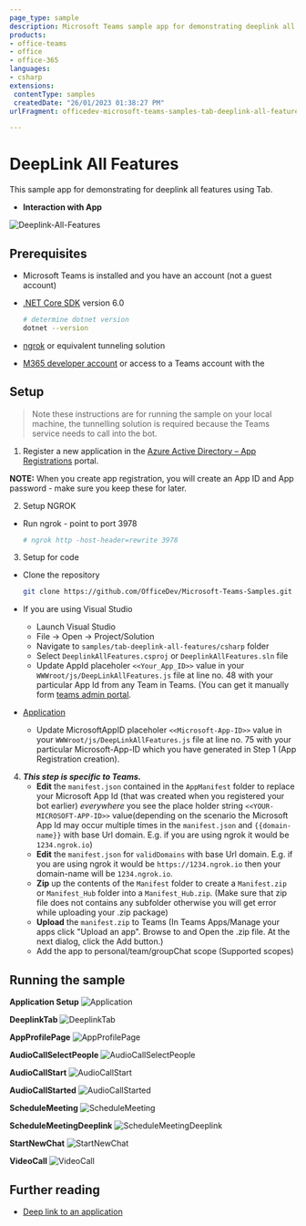 ```yaml
---
page_type: sample
description: Microsoft Teams sample app for demonstrating deeplink all features using Tab
products:
- office-teams
- office
- office-365
languages:
- csharp
extensions:
 contentType: samples
 createdDate: "26/01/2023 01:38:27 PM"
urlFragment: officedev-microsoft-teams-samples-tab-deeplink-all-features-csharp

---
```

 # DeepLink All Features

 This sample app for demonstrating for deeplink all features using Tab.

- **Interaction with App**

 ![Deeplink-All-Features](DeeplinkAllFeatures/Images/DeeplinkAllFeatures.gif)

 ## Prerequisites

- Microsoft Teams is installed and you have an account (not a guest account)
- [.NET Core SDK](https://dotnet.microsoft.com/download) version 6.0

  ```bash
  # determine dotnet version
  dotnet --version
  ```
- [ngrok](https://ngrok.com/download) or equivalent tunneling solution
- [M365 developer account](https://docs.microsoft.com/en-us/microsoftteams/platform/concepts/build-and-test/prepare-your-o365-tenant) or access to a Teams account with the 

 ## Setup

 > Note these instructions are for running the sample on your local machine, the tunnelling solution is required because
 the Teams service needs to call into the bot.

1. Register a new application in the [Azure Active Directory – App Registrations](https://go.microsoft.com/fwlink/?linkid=2083908) portal.

**NOTE:** When you create app registration, you will create an App ID and App password - make sure you keep these for later.

2. Setup NGROK
  - Run ngrok - point to port 3978

	```bash
	# ngrok http -host-header=rewrite 3978
	```

3. Setup for code

  - Clone the repository

    ```bash
    git clone https://github.com/OfficeDev/Microsoft-Teams-Samples.git
    ```

  - If you are using Visual Studio
    - Launch Visual Studio
    - File -> Open -> Project/Solution
    - Navigate to `samples/tab-deeplink-all-features/csharp` folder
    - Select `DeeplinkAllFeatures.csproj` or `DeeplinkAllFeatures.sln` file
	- Update AppId placeholer `<<Your_App_ID>>` value in your `WWWroot/js/DeepLinkAllFeatures.js` file at line no. 48  with your          particular App Id from any Team in Teams. (You can get it manually form [teams admin portal](https://admin.teams.microsoft.com/).
  - [Application](DeeplinkAllFeatures/Images/11.TeamsAdminPortal.png)
	- Update MicrosoftAppID placeholer `<<Microsoft-App-ID>>` value in your `WWWroot/js/DeepLinkAllFeatures.js` file at line no. 75  with your particular Microsoft-App-ID which you have generated in Step 1 (App Registration creation).


4. __*This step is specific to Teams.*__
    - **Edit** the `manifest.json` contained in the  `AppManifest` folder to replace your Microsoft App Id (that was created when you registered your bot earlier) *everywhere* 
	  you see the place holder string `<<YOUR-MICROSOFT-APP-ID>>` value(depending on the scenario the Microsoft App Id may occur multiple times in the `manifest.json` and `{{domain-name}}` with base Url domain. E.g. if you are using ngrok it would be `1234.ngrok.io`) 
    - **Edit** the `manifest.json` for `validDomains` with base Url domain. E.g. if you are using ngrok it would be `https://1234.ngrok.io` then your domain-name will be `1234.ngrok.io`.
    - **Zip** up the contents of the `Manifest` folder to create a `Manifest.zip` or `Manifest_Hub` folder into a `Manifest_Hub.zip`. (Make sure that zip file does not contains any subfolder otherwise you will get error while uploading your .zip package)
    - **Upload** the `manifest.zip` to Teams (In Teams Apps/Manage your apps click "Upload an app". Browse to and Open the .zip file. At the next dialog, click the Add button.)
    - Add the app to personal/team/groupChat scope (Supported scopes)

 ## Running the sample

**Application Setup**
![Application ](DeeplinkAllFeatures/Images/1.App.png)

**DeeplinkTab**
![DeeplinkTab](DeeplinkAllFeatures/Images/3.DeeplinkTab.png)

**AppProfilePage**
![AppProfilePage](DeeplinkAllFeatures/Images/4.AppProfilePage.png)

**AudioCallSelectPeople**
![AudioCallSelectPeople](DeeplinkAllFeatures/Images/5.AudioCallSelectPeople.png)

**AudioCallStart**
![AudioCallStart](DeepLinkAllFeatures/Images/6.AudioCallStart.png)

**AudioCallStarted**
![AudioCallStarted](DeeplinkAllFeatures/Images/7.AudioCallStarted.png)

**ScheduleMeeting**
![ScheduleMeeting](DeeplinkAllFeatures/Images/8.ScheduleMeeting.png)

**ScheduleMeetingDeeplink**
![ScheduleMeetingDeeplink](DeeplinkAllFeatures/Images/9.ScheduleMeetingDeeplink.png)

**StartNewChat**
![StartNewChat](DeeplinkAllFeatures/Images/10.StartNewChat.png)

**VideoCall**
![VideoCall](DeeplinkAllFeatures/Images/12.VideoCall.png)

 ## Further reading

- [Deep link to an application](https://learn.microsoft.com/en-us/microsoftteams/platform/concepts/build-and-test/deep-link-application?tabs=teamsjs-v2)



